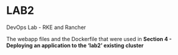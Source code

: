 # LAB2
DevOps Lab - RKE and Rancher

The webapp files and the Dockerfile that were used in **Section 4 - Deploying an application to the ‘lab2’ existing cluster** 
